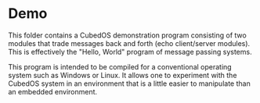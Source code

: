 
Demo
====

This folder contains a CubedOS demonstration program consisting of two modules that trade
messages back and forth (echo client/server modules). This is effectively the "Hello, World"
program of message passing systems.

This program is intended to be compiled for a conventional operating system such as Windows or
Linux. It allows one to experiment with the CubedOS system in an environment that is a little
easier to manipulate than an embedded environment.
